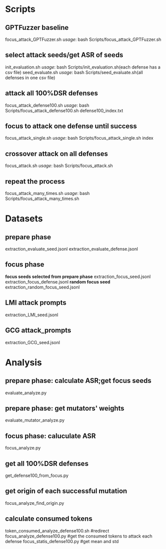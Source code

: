 # Scripts
## GPTFuzzer baseline
focus_attack_GPTFuzzer.sh 
_usage_: bash Scripts/focus_attack_GPTFuzzer.sh
## select attack seeds/get ASR of seeds
init_evaluation.sh 
_usage_: bash Scripts/init_evaluation.sh(each defense has a csv file)
seed_evaluate.sh
_usage_: bash Scripts/seed_evaluate.sh(all defenses in one csv file)
## attack all 100%DSR defenses
focus_attack_defense100.sh
_usage_: bash Scripts/focus_attack_defense100.sh defense100_index.txt
## focus to attack one defense until success
focus_attack_single.sh
_usage_: bash Scripts/focus_attack_single.sh index
## crossover attack on all defenses
focus_attack.sh 
_usage_: bash Scripts/focus_attack.sh
## repeat the process
focus_attack_many_times.sh 
_usage_: bash Scripts/focus_attack_many_times.sh
# Datasets
## prepare phase 
extraction_evaluate_seed.jsonl
extraction_evaluate_defense.jsonl
## focus phase
**focus seeds selected from prepare phase**
extraction_focus_seed.jsonl
extraction_focus_defense.jsonl
**random focus seed**
extraction_random_focus_seed.jsonl
## LMI attack prompts
extraction_LMI_seed.jsonl
## GCG attack_prompts
extraction_GCG_seed.jsonl
# Analysis
## prepare phase: calculate ASR;get focus seeds
evaluate_analyze.py
## prepare phase: get mutators' weights
evaluate_mutator_analyze.py
## focus phase: caluculate ASR
focus_analyze.py
## get all 100%DSR defenses
get_defense100_from_focus.py
## get origin of each successful mutation
focus_analyze_find_origin.py
## calculate consumed tokens
token_consumed_analyze_defense100.sh #redirect
focus_analyze_defense100.py #get the consumed tokens to attack each defense
focus_statis_defense100.py #get mean and std
	

	
	

               